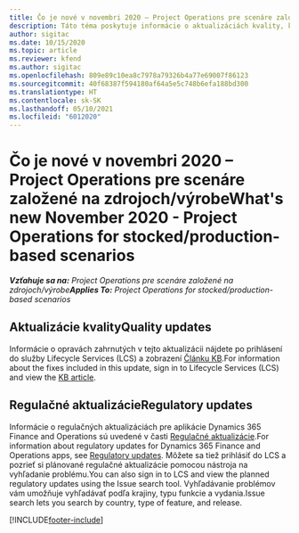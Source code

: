 ```yaml
---
title: Čo je nové v novembri 2020 – Project Operations pre scenáre založené na zdrojoch/výrobe
description: Táto téma poskytuje informácie o aktualizáciách kvality, ktoré sú k dispozícii vo vydaní Project Operations z novembra 2020, pre scenáre založené na zdrojoch/výrobe.
author: sigitac
ms.date: 10/15/2020
ms.topic: article
ms.reviewer: kfend
ms.author: sigitac
ms.openlocfilehash: 809e89c10ea8c7978a79326b4a77e69007f86123
ms.sourcegitcommit: 40f68387f594180af64a5e5c748b6efa188bd300
ms.translationtype: HT
ms.contentlocale: sk-SK
ms.lasthandoff: 05/10/2021
ms.locfileid: "6012020"
---
```

# <a name="whats-new-november-2020---project-operations-for-stockedproduction-based-scenarios"></a><span data-ttu-id="88d3c-103">Čo je nové v novembri 2020 – Project Operations pre scenáre založené na zdrojoch/výrobe</span><span class="sxs-lookup"><span data-stu-id="88d3c-103">What's new November 2020 - Project Operations for stocked/production-based scenarios</span></span>

<span data-ttu-id="88d3c-104">_**Vzťahuje sa na:** Project Operations pre scenáre založené na zdrojoch/výrobe_</span><span class="sxs-lookup"><span data-stu-id="88d3c-104">_**Applies To:** Project Operations for stocked/production-based scenarios_</span></span>

## <a name="quality-updates"></a><span data-ttu-id="88d3c-105">Aktualizácie kvality</span><span class="sxs-lookup"><span data-stu-id="88d3c-105">Quality updates</span></span>

<span data-ttu-id="88d3c-106">Informácie o opravách zahrnutých v tejto aktualizácii nájdete po prihlásení do služby Lifecycle Services (LCS) a zobrazení [Článku KB](https://fix.lcs.dynamics.com/Issue/Details?bugId=488609&amp;dbType=3&amp;qc=8251e8e1d5e2386de850599926c1adc3fec8e2ba25308036d22cdfe0a1c28fc7).</span><span class="sxs-lookup"><span data-stu-id="88d3c-106">For information about the fixes included in this update, sign in to Lifecycle Services (LCS) and view the [KB article](https://fix.lcs.dynamics.com/Issue/Details?bugId=488609&amp;dbType=3&amp;qc=8251e8e1d5e2386de850599926c1adc3fec8e2ba25308036d22cdfe0a1c28fc7).</span></span>

## <a name="regulatory-updates"></a><span data-ttu-id="88d3c-107">Regulačné aktualizácie</span><span class="sxs-lookup"><span data-stu-id="88d3c-107">Regulatory updates</span></span>

<span data-ttu-id="88d3c-108">Informácie o regulačných aktualizáciách pre aplikácie Dynamics 365 Finance and Operations sú uvedené v časti [Regulačné aktualizácie](/dynamics365/finance/localizations/regulatory-updates).</span><span class="sxs-lookup"><span data-stu-id="88d3c-108">For information about regulatory updates for Dynamics 365 Finance and Operations apps, see [Regulatory updates](/dynamics365/finance/localizations/regulatory-updates).</span></span> <span data-ttu-id="88d3c-109">Môžete sa tiež prihlásiť do LCS a pozrieť si plánované regulačné aktualizácie pomocou nástroja na vyhľadanie problému.</span><span class="sxs-lookup"><span data-stu-id="88d3c-109">You can also sign in to LCS and view the planned regulatory updates using the Issue search tool.</span></span> <span data-ttu-id="88d3c-110">Vyhľadávanie problémov vám umožňuje vyhľadávať podľa krajiny, typu funkcie a vydania.</span><span class="sxs-lookup"><span data-stu-id="88d3c-110">Issue search lets you search by country, type of feature, and release.</span></span>


[!INCLUDE[footer-include](../../includes/footer-banner.md)]